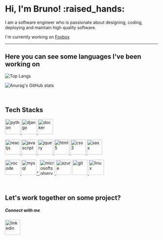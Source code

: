 <!-- @format -->

<h1>Hi, I'm Bruno! :raised_hands: </h1>

I am a software engineer who is passionate about designing, coding, deploying and maintain high quality software.

I'm currently working on [Foxbox](https://www.foxbox.com/)

<hr>

<h2>Here you can see some languages I've been working on</h2>

![Top Langs](https://github-readme-stats.vercel.app/api/top-langs/?username=bvmcardoso&layout=compact)

![Anurag's GitHub stats](https://github-readme-stats.vercel.app/api?username=bvmcardoso&show_icons=true&theme=prussian&hide=prs,issues,stars,contribs)

<br>

<h2>Tech Stacks</h2>

<p align="left">
    <a href="https://www.python.org">
        <img src="https://cdn.jsdelivr.net/gh/devicons/devicon/icons/python/python-original-wordmark.svg" alt="python"
            width="50" height="50" />
    </a>
    <a href="https://www.djangoproject.com/">
        <img src="https://img.shields.io/badge/Django-092E20?style=for-the-badge&logo=django&logoColor=white" alt="django" width="auto" height="50" />
    </a>
    <a href="https://www.docker.com/">
        <img src="https://cdn.jsdelivr.net/gh/devicons/devicon/icons/docker/docker-plain-wordmark.svg" alt="docker"
            width="50" height="50" />
    </a>
      
</p>
<p align="left">
    <a href="https://reactjs.org/">
        <img src="https://cdn.jsdelivr.net/gh/devicons/devicon/icons/react/react-original-wordmark.svg" alt="reactjs"
            width="50" height="50" />
    </a>  
    <a href="https://www.javascript.com">
        <img src="https://cdn.jsdelivr.net/gh/devicons/devicon/icons/javascript/javascript-original.svg"
            alt="javascript" width="50" height="50" />
    </a>
    <a href="https://jquery.com/">
        <img src="https://cdn.jsdelivr.net/gh/devicons/devicon/icons/jquery/jquery-original-wordmark.svg" alt="jquery"
            width="50" height="50" />
    </a>
    <a href="https://www.w3.org/html/">
        <img src="https://cdn.jsdelivr.net/gh/devicons/devicon/icons/html5/html5-original.svg" alt="html5"
            width="50" height="50" />
    </a>
    <a href="https://www.w3schools.com/css/">
        <img src="https://cdn.jsdelivr.net/gh/devicons/devicon/icons/css3/css3-original.svg" alt="css3"
            width="50" height="50" />
    </a>
    <a href="https://sass-lang.com/">
        <img src="https://cdn.jsdelivr.net/gh/devicons/devicon/icons/sass/sass-original.svg" alt="sass"width="50" height="50" />
    </a>
</p>
<p align="left">
      <a href="https://code.visualstudio.com/">
        <img src="https://cdn.jsdelivr.net/gh/devicons/devicon/icons/vscode/vscode-original.svg" alt="vscode"width="50" height="50" />
    </a>
    <a href="https://www.mysql.com/">
        <img src="https://cdn.jsdelivr.net/gh/devicons/devicon/icons/mysql/mysql-original-wordmark.svg" alt="mysql"
            width="50" height="50" />"
    </a>
    <a href="https://docs.microsoft.com/en-us/sql/sql-server/?view=sql-server-ver15">
        <img src="https://cdn.jsdelivr.net/gh/devicons/devicon/icons/microsoftsqlserver/microsoftsqlserver-plain.svg"
            alt="microsoftsqlserver" width="50" height="50" />
    </a>
    <a src="https://azure.microsoft.com/en-us/">
        <img src="https://cdn.jsdelivr.net/gh/devicons/devicon/icons/azure/azure-original-wordmark.svg" alt="azure"
            width="50" height="50" />
    </a>
      <a href="https://git-scm.com/">
        <img src="https://www.vectorlogo.zone/logos/git-scm/git-scm-icon.svg" alt="git" width="50" height="50" />
    </a>
    <a href="https://www.linux.org/">
        <img src="https://cdn.jsdelivr.net/gh/devicons/devicon/icons/linux/linux-original.svg" alt="linux"width="50" height="50" />
    </a>
</p>
<br>

<h2>Let's work together on some project?</h2>
<h5>Connect with me</h5>
<a href="https://www.linkedin.com/in/bvmcardoso/" target="blank">
    <img src="https://cdn.jsdelivr.net/gh/devicons/devicon/icons/linkedin/linkedin-original.svg" alt="linkedin" height="50" width="50" />
</a>
